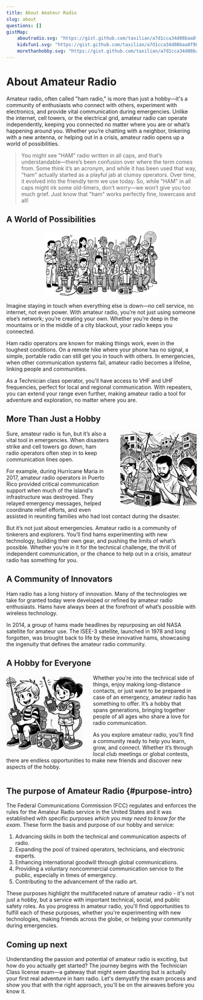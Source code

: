 ```yaml
---
title: About Amateur Radio
slug: about
questions: []
gistMap:
    aboutradio.svg: "https://gist.github.com/taxilian/a7d1cca34d08baa8f98a3d6d4b408e55/raw/2af014f6fe1a1cdca103b22e7d15c17bafc396c7/aboutradio.svg"
    kidsfun1.svg: "https://gist.github.com/taxilian/a7d1cca34d08baa8f98a3d6d4b408e55/raw/a5789589185716a43748777ddfb7be48f2ba3b2c/kidsfun1.svg"
    morethanhobby.svg: "https://gist.github.com/taxilian/a7d1cca34d08baa8f98a3d6d4b408e55/raw/a5789589185716a43748777ddfb7be48f2ba3b2c/morethanhobby.svg"
---
```


# About Amateur Radio

Amateur radio, often called "ham radio," is more than just a hobby—it's a community of enthusiasts who connect with others, experiment with electronics, and provide vital communication during emergencies. Unlike the internet, cell towers, or the electrical grid, amateur radio can operate independently, keeping you connected no matter where you are or what’s happening around you. Whether you’re chatting with a neighbor, tinkering with a new antenna, or helping out in a crisis, amateur radio opens up a world of possibilities.

> You might see "HAM" radio written in all caps, and that’s understandable—there’s been confusion over where the term comes from. Some think it’s an acronym, and while it has been used that way, "ham" actually started as a playful jab at clumsy operators. Over time, it evolved into the friendly term we use today. So, while "HAM" in all caps might irk some old-timers, don’t worry—we won’t give you too much grief. Just know that "ham" works perfectly fine, lowercase and all!

## A World of Possibilities

<div style="text-align: center">
    <img src="../../images/illus/aboutradio.svg" alt="Illustration showing many people with radios" style="text-align: center; width: 500px; max-width: 60% !important;" />
</div>

Imagine staying in touch when everything else is down—no cell service, no internet, not even power. With amateur radio, you’re not just using someone else’s network; you’re creating your own. Whether you’re deep in the mountains or in the middle of a city blackout, your radio keeps you connected.

Ham radio operators are known for making things work, even in the toughest conditions. On a remote hike where your phone has no signal, a simple, portable radio can still get you in touch with others. In emergencies, when other communication systems fail, amateur radio becomes a lifeline, linking people and communities.

As a Technician class operator, you'll have access to VHF and UHF frequencies, perfect for local and regional communication. With repeaters, you can extend your range even further, making amateur radio a tool for adventure and exploration, no matter where you are.

## More Than Just a Hobby
<img src="../../images/illus/morethanhobby.svg" alt="Illustration showing ham radio operators helping with a disaster" style="float: right; margin-left: 2em; width: 250px; max-width: 40% !important;" />
Sure, amateur radio is fun, but it’s also a vital tool in emergencies. When disasters strike and cell towers go down, ham radio operators often step in to keep communication lines open.

For example, during Hurricane Maria in 2017, amateur radio operators in Puerto Rico provided critical communication support when much of the island's infrastructure was destroyed. They relayed emergency messages, helped coordinate relief efforts, and even assisted in reuniting families who had lost contact during the disaster.

But it’s not just about emergencies. Amateur radio is a community of tinkerers and explorers. You’ll find hams experimenting with new technology, building their own gear, and pushing the limits of what’s possible. Whether you’re in it for the technical challenge, the thrill of independent communication, or the chance to help out in a crisis, amateur radio has something for you.

## A Community of Innovators

Ham radio has a long history of innovation. Many of the technologies we take for granted today were developed or refined by amateur radio enthusiasts. Hams have always been at the forefront of what’s possible with wireless technology.

In 2014, a group of hams made headlines by repurposing an old NASA satellite for amateur use. The ISEE-3 satellite, launched in 1978 and long forgotten, was brought back to life by these innovative hams, showcasing the ingenuity that defines the amateur radio community.

## A Hobby for Everyone
<img src="../../images/illus/kidsfun1.svg" alt="A couple of kids with radios" style="float: left; margin-right: 2em; width: 250px; max-width: 40% !important;" />
Whether you’re into the technical side of things, enjoy making long-distance contacts, or just want to be prepared in case of an emergency, amateur radio has something to offer. It’s a hobby that spans generations, bringing together people of all ages who share a love for radio communication.

As you explore amateur radio, you’ll find a community ready to help you learn, grow, and connect. Whether it’s through local club meetings or global contests, there are endless opportunities to make new friends and discover new aspects of the hobby.

<div style="clear:both;"></div>

## The purpose of Amateur Radio {#purpose-intro}

The Federal Communications Commission (FCC) regulates and enforces the rules for the Amateur Radio service in the United States and it was established with specific purposes *which you may need to know for the exam*. These form the basis and purpose of our hobby and service:

1. Advancing skills in both the technical and communication aspects of radio.
2. Expanding the pool of trained operators, technicians, and electronic experts.
3. Enhancing international goodwill through global communications.
4. Providing a voluntary noncommercial communication service to the public, especially in times of emergency.
5. Contributing to the advancement of the radio art.

These purposes highlight the multifaceted nature of amateur radio - it's not just a hobby, but a service with important technical, social, and public safety roles. As you progress in amateur radio, you'll find opportunities to fulfill each of these purposes, whether you're experimenting with new technologies, making friends across the globe, or helping your community during emergencies.

## Coming up next

Understanding the passion and potential of amateur radio is exciting, but how do you actually get started? The journey begins with the Technician Class license exam—a gateway that might seem daunting but is actually your first real adventure in ham radio. Let's demystify the exam process and show you that with the right approach, you'll be on the airwaves before you know it.
